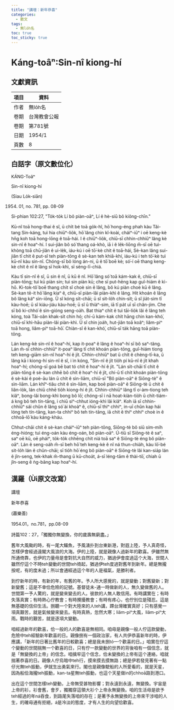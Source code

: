 ```yaml
---
title: "講壇：新年恭喜"
categories:
  - 散文
tags:
  - 無lo̍h名
toc: true
toc_sticky: true
---
```


# Káng-toâⁿ:Sin-nî kiong-hí

## 文獻資訊

| 項目 | 資料 |
|---|---|
| 作者 | 無lo̍h名 |
| 卷期 | 台灣教會公報 |
| 卷期 | 第781號 |
| 日期 | 1954/1 |
| 頁數 | 8 |

## 白話字（原文數位化）

KÁNG-Toâⁿ

Sin-nî kiong-hí

(Siau Lo̍k-siān)

1954. 01, no. 781, pp. 08-09

Si-phian 102:27, "To̍k-to̍k Lí bô piàn-oāⁿ, Lí ê hè-siū bô kiông-chīn."

Kū-nî toā hong-thai ê sî, ū chi̍t bé toā go̍k-hî, hō͘ hong-éng phah kàu Tâi-tang Sin-káng, tuì hia chiūⁿ-lio̍k, hō͘ lâng chin kî-koài, cháiⁿ-iūⁿ i oē keng-kè hn̄g koh toā hong-lōng ê toā-hái. I ê chiūⁿ-lio̍k, chiū-sī chhin-chhiūⁿ lâng kè sin-nî ê hoaⁿ-hí. I sui-jiân bô só͘ thang oá-khò, iā i ê le̍k-liōng m̄-sī oē tuì-khòng toā chū-jiân ê ui-le̍k, iáu-kú i oē tō͘-kè chit ê toā-hái, Sè-kan lâng sui-jiân tī chit ê put-sî teh piàn-tōng ê sè-kan teh khiā-khí, iáu-kú i teh tō͘-kè tuì kū-nî kàu sin-nî. Chóng-sī bô lóng án-ni, ū ê tō͘ boē kè; só͘-í oē thang keng-kè chit ê nî ê lâng sī hok-khì, sī sèng-lī-chiá.

Kàu tī sin-nî ê sî, ū sin ê nî, ū kū ê nî. Hō͘ lâng só͘ toā kám-kak ê, chiū-sī piàn-tōng; tuì kū piàn sin; tuì sin piàn kū; che sī put-hēng kap guî-hiám ê kì-hō. Ki-tok-tô͘ boē thang chi̍t sî choè sin ê lâng, bô kú piàn choè kū ê lâng. Sè-kan tē-it hō͘ lâng kiaⁿ ê, chiū-sī piàn-lâi piàn-khì ê lâng. Hit khoán ê lâng bô lâng káⁿ sìn-iōng. Ū sî kóng si̍t-chāi; ū sî sit-lo̍h chin-si̍t; ū sî jia̍t-sim tī kàu-hoē; ū sî kiáu-jiáu kàu-hoē; ū sî ū thiàⁿ-sim, iā tī pa̍t uī sī chân-jím. Che sī bô ki-chhó͘ ê sìn-gióng seng-oa̍h. Bat thiaⁿ chi̍t ê tuì tāi-lio̍k lâi ê lâng teh kóng, toà Tâi-oân khak-si̍t chin hó; chí-ū kám-kak chi̍t hāng chin kan-khó͘, chiū-sī khì-hāu piàn-lâi piàn-khì. Ū sî chin joa̍h, hut-jiân toā koâⁿ; liâm-piⁿ toā hong, liâm-piⁿ toā-hō͘. Chiàn-sî ê kan-khó͘, chiū-sī ta̍k hāng toā piàn-tōng.

Lán keng-kè sin-nî ê hoaⁿ-hí, kap it-poaⁿ ê lâng ê hoaⁿ-hí sī bô saⁿ-tâng. Lán m̄-sī chhin-chhiūⁿ it-poaⁿ lâng tī chit khoán piàn-tōng, guî-hiám tiong teh keng-giām sin-nî hoaⁿ-hí ê ji̍t. Chhin-chhiūⁿ bat ū chi̍t ê chèng-tī-ka, ū lâng kā i kiong-hí sin-nî ê sî, i ìn kóng, "Sin-nî ê ji̍t tio̍h pí kū-nî ê ji̍t khah hoaⁿ-hí; chóng-sī goá bē bat tó chi̍t ê hoaⁿ-hí ê ji̍t. "Lán si̍t-chāi tī chit ê piàn-tōng ê sè-kan chhē bô chi̍t ê hoaⁿ-hí ê ji̍t, chí-ū tī chi̍t khoán piàn-tōng ê sè-kài ê poè-āu lán ū chi̍t ê sìn-liām, chiū-sī "Bô piàn-oāⁿ ê Siōng-tè" ê sìn-liām. Lán khîⁿ-tiâu chit ê sìn-liām, kap boē piàn-oāⁿ ê Siōng-tè ū chit ê liân-lo̍k, lán chiū chhē tio̍h kiong-hí ê ji̍t. Chhin-chhiūⁿ lâng tī o͘-àm-tiong teh kiâⁿ, bong-lâi bong-khì bong bô lō͘; chóng-sī i nā hoat-kiàn-tio̍h ū chi̍t-tiám-á kng bô teh tín-tāng, i chiū siⁿ-chhut ióng-khì lâi kiâⁿ. Koh iā sī chhin-chhiūⁿ sái chûn ê lâng só͘ ài khoàⁿ ê, chiū-sī thiⁿ chhiⁿ, in-uī chûn kap hái lóng teh tín-tāng, kan-ta chhiⁿ bô teh tín-tāng, iā chit ê thiⁿ chhiⁿ choè in ê chhoā-lō͘ kàu káng-kháu.

Chhut-chāi chit ê sè-kan cháiⁿ-iūⁿ teh piàn-tōng, Siōng-tè bô siū sím-mi̍h éng-hióng; tuì éng-oán kàu éng-oán, bô piàn-oāⁿ. Ú-tiū sī Siōng-tè ê saⁿ, saⁿ oē kū, oē pháiⁿ, to̍k-to̍k chhēng chit niá toā saⁿ ê Siōng-tè éng bô piàn-oāⁿ. Lán ê seng-oa̍h m̄-sī beh hō͘ teh keng-kè ê nî ná thun-chia̍h, kàu lō͘-bé sit-lo̍h lán ê chûn-chāi; sī tio̍h hō͘ éng bô piàn-oāⁿ ê Siōng-tè lâi kan-sia̍p lán ê jîn-seng, tek-khak m̄-thang ū kū-choa̍t, á-sī léng-tām ê thài-tō͘, chiah ū jîn-seng ê ǹg-bāng kap hoaⁿ-hí.

## 漢羅（Ùi原文改寫）

講壇

新年恭喜

(蕭樂善)

1954.01，no.781，pp.08-09

詩篇102：27，「獨獨你無變換，你的歲壽無窮盡。」

舊年大風颱的時，有一尾大鱷魚，予風湧扑到台東新港，對遐上陸，予人真奇怪，怎樣伊會經過遠閣大風浪的大海。伊的上陸，就是親像人過新年的歡喜。伊雖然無所通倚靠，也伊的力量毋是會對抗大自然的威力，猶過伊會度過這个大海，世間人雖然佇這个不時teh變動的世間teh徛起，猶過伊teh度過對舊年到新年。總是無攏按呢，有的度未過；所以會通經過這个年的人是福氣，是勝利者。

到佇新年的時，有新的年，有舊的年。予人所大感覺的，就是變動；對舊變新；對新變舊；這是不幸佮危險的記號。基督徒未-通一時做新的人，無久變做舊的人。世間第一予人驚的，就是變來變去的人。彼款的人無人敢信用。有時講實在；有時失落真實；有時熱心佇教會；有時攪擾教會；有時有疼心，也佇別位是殘忍。這是無基礎的信仰生活。捌聽一个對大陸來的人teh講，蹛台灣確實真好；只有感覺一項真艱苦，就是氣候變來變去。有時真熱，忽然大寒；liâm-piⁿ大風，liâm-piⁿ大雨。戰時的艱苦，就是逐項大變動。

咱經過新年的歡喜，佮一般的人的歡喜是無相同。咱毋是親像一般人佇這款變動，危險中teh經驗新年歡喜的日。親像捌有一個政治家，有人共伊恭喜新年的時，伊應講，「新年的日著比舊年的日較歡喜；總是我未捌tó一个歡喜的日。」咱實在佇這个變動的世間揣無一个歡喜的日，只有佇一款變動的世界的背後咱有一個信念，就是「無變換的上帝」的信念。咱擒牢這个信念，佮未變換的上帝有這个連絡，咱就揣著恭喜的日。親像人佇烏暗中teh行，摸來摸去摸無路；總是伊若發見著有一點仔光無teh振動，伊就生出勇氣來行。閣也是親像駛船的人所愛看的，就是天星，因為船佮海攏teh振動，kan-ta星無teh振動，也這个天星做in的chhoā路到港口。

出在這个世間怎樣teh變動，上帝無受甚物影響；對永遠到永遠，無變換。宇宙是上帝的衫，衫會舊，會歹，獨獨穿這領大衫个上帝永無變換。咱的生活毋是欲予teh經過的年ná吞食，到路尾失落咱的存在；是著予永無變換的上帝來干涉咱的人生，的確毋通有拒絕，á是冷淡的態度，才有人生的向望佮歡喜。
